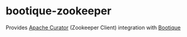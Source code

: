 # bootique-zookeeper
Provides [Apache Curator](http://curator.apache.org/) (Zookeeper Client) integration with [Bootique](https://github.com/nhl/bootique)
